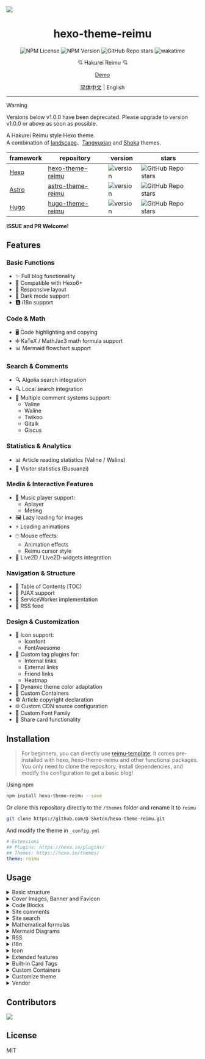 <img src="https://cdn.jsdelivr.net/gh/D-Sketon/hexo-theme-reimu@main/_screenshot/Reimu_dark.png"/>
<div align = center>
  <h1>hexo-theme-reimu</h1>
  <img alt="NPM License" src="https://img.shields.io/npm/l/hexo-theme-reimu">
  <img alt="NPM Version" src="https://img.shields.io/npm/v/hexo-theme-reimu">
  <img alt="GitHub Repo stars" src="https://img.shields.io/github/stars/D-Sketon/hexo-theme-reimu">
  <img src="https://wakatime.com/badge/user/a6ea8444-9e83-48bb-9744-09a19ac07114/project/fe59c195-6633-4ee8-89c0-e1b24fa1fff4.svg" alt="wakatime">
  <p align="center">
  💘 Hakurei Reimu 💘
  </p>

[Demo](https://d-sketon.github.io)

[简体中文](https://github.com/D-Sketon/hexo-theme-reimu/blob/main/README.md) | English

</div>

---

> [!WARNING]
> Versions below v1.0.0 have been deprecated. Please upgrade to version v1.0.0 or above as soon as possible.

A Hakurei Reimu style Hexo theme.  
A combination of [landscape](https://github.com/hexojs/hexo-theme-landscape)、[Tangyuxian](https://github.com/tangyuxian/hexo-theme-tangyuxian) and [Shoka](https://github.com/amehime/hexo-theme-shoka) themes.

|framework|repository|version|stars|
|-|-|-|-|
|[Hexo](https://hexo.io/)|[hexo-theme-reimu](https://github.com/D-Sketon/hexo-theme-reimu)|<img alt="version" src="https://img.shields.io/badge/dynamic/json?url=https%3A%2F%2Fgithub.com%2FD-Sketon%2Fhexo-theme-reimu%2Fraw%2Fmain%2Fpackage.json&query=%24.version&label=version">|<img alt="GitHub Repo stars" src="https://img.shields.io/github/stars/D-Sketon/hexo-theme-reimu">|
|[Astro](https://astro.build)|[astro-theme-reimu](https://github.com/D-Sketon/astro-theme-reimu)|<img alt="version" src="https://img.shields.io/badge/dynamic/json?url=https%3A%2F%2Fgithub.com%2FD-Sketon%2Fastro-theme-reimu%2Fraw%2Fmain%2Fpackage.json&query=%24.version&label=version">|<img alt="GitHub Repo stars" src="https://img.shields.io/github/stars/D-Sketon/astro-theme-reimu">|
|[Hugo](https://gohugo.io)|[hugo-theme-reimu](https://github.com/D-Sketon/hugo-theme-reimu)|<img alt="version" src="https://img.shields.io/badge/dynamic/json?url=https%3A%2F%2Fgithub.com%2FD-Sketon%2Fhugo-theme-reimu%2Fraw%2Fmain%2Fpackage.json&query=%24.version&label=version">|<img alt="GitHub Repo stars" src="https://img.shields.io/github/stars/D-Sketon/hugo-theme-reimu">|

**ISSUE and PR Welcome!**

## Features

### Basic Functions
- ✨ Full blog functionality
- 🔄 Compatible with Hexo6+
- 📱 Responsive layout
- 🌙 Dark mode support
- 🅰️ i18n support

### Code & Math
- 🖥️ Code highlighting and copying
- ➗ KaTeX / MathJax3 math formula support
- 📊 Mermaid flowchart support

### Search & Comments
- 🔍 Algolia search integration
- 🔍 Local search integration
- 💬 Multiple comment systems support:
  - Valine
  - Waline
  - Twikoo
  - Gitalk
  - Giscus

### Statistics & Analytics
- 📊 Article reading statistics (Valine / Waline)
- 👥 Visitor statistics (Busuanzi)

### Media & Interactive Features
- 🎵 Music player support:
  - Aplayer
  - Meting
- 🖼️ Lazy loading for images
- ⚡ Loading animations
- 🖱️ Mouse effects:
  - Animation effects
  - Reimu cursor style
- 👾 Live2D / Live2D-widgets integration

### Navigation & Structure
- 📑 Table of Contents (TOC)
- 🔄 PJAX support
- 🔧 ServiceWorker implementation
- 📰 RSS feed

### Design & Customization
- 🎨 Icon support:
  - Iconfont
  - FontAwesome
- 🔗 Custom tag plugins for:
  - Internal links
  - External links
  - Friend links
  - Heatmap
- 🎨 Dynamic theme color adaptation
- 🎨 Custom Containers
- ©️ Article copyright declaration
- 🌐 Custom CDN source configuration
- 📜 Custom Font Family
- 🎨 Share card functionality

## Installation

> For beginners, you can directly use [reimu-template](https://github.com/D-Sketon/reimu-template). It comes pre-installed with hexo, hexo-theme-reimu and other functional packages. You only need to clone the repository, install dependencies, and modify the configuration to get a basic blog!

Using npm

```bash
npm install hexo-theme-reimu --save
```

Or clone this repository directly to the `/themes` folder and rename it to `reimu`

```bash
git clone https://github.com/D-Sketon/hexo-theme-reimu.git
```

And modify the theme in `_config.yml`

```yaml
# Extensions
## Plugins: https://hexo.io/plugins/
## Themes: https://hexo.io/themes/
theme: reimu
```

## Usage

<details>
<summary>Basic structure</summary>

### Basic structure

To ensure correct display, please refer to `_example` and create `_data`, `about`, and `friend` folders in `source` (Note: This is the `source` folder in your blog's root directory, not the one in the theme!)

#### \_data

- The `avatar` folder stores the author's avatar, default named `avatar.webp`. You can configure it in the inner `_config.yml` as follows:

```yaml
avatar: "avatar.webp" # By default, it looks for the avatar in the avatar folder. Do not include the path, or it will result in a 404 error
```

- The `covers` folder stores article cover images
- The `covers.yml` stores article cover URLs

#### about

`index.md` serves as the **About** page

#### friend

`index.md` serves as the **Friends** page. Fill in friend link information in `_data.yml` to display corresponding friend cards on the page

</details>
<details>
<summary>Cover Images, Banner and Favicon</summary>

### Cover Images, Banner, and Favicon

#### Cover Images

The cover image display logic is as follows:

- If the article's Front matter contains a cover URL, both the article header image and homepage thumbnail will display this URL

```yaml
---
title: Hello World
cover: https://example.com
---
```

- If the article's Front matter contains cover: `false`, no header image will be displayed for that article (the homepage will still show a random image)

```yaml
---
title: Hello World
cover: false
---
```

- If the article's Front matter contains cover: `rgb(xxx,xxx,xxx)`, the article's header image will be a gradient of that solid color (the homepage will still show a random image)

```yaml
---
title: Hello World
cover: rgb(255,117,117)
---
```

- Otherwise, it will search for images in the `covers` folder and `covers.yml` and randomly select one
- If none of the above files exist, it will display the default banner image

#### banner

The banner image is stored at `themes/reimu/source/images/banner.webp`, and can be modified in the inner `_config.yml`:

```yaml
banner: "/images/banner.webp"
```

#### favicon

The favicon is stored at `themes/reimu/source/images/favicon.ico`, and can be modified in the inner `_config.yml`:

```yaml
favicon: "/images/favicon.ico"
```

#### Pinned Posts

Add `sticky: true` to the article's Front-matter to pin it:

```yaml
---
title: Hello World
sticky: true
---
```

</details>
<details>
<summary>Code Blocks</summary>

### Code Blocks

To ensure proper display of code blocks, make sure your outer `_config.yml` has the following configuration:  
(Hexo <7.0.0)

```yaml
highlight:
  enable: true
  wrap: true
  hljs: false
prismjs:
  enable: false
```

(Hexo >=7.0.0)

```yaml
syntax_highlighter: highlight.js
highlight:
  wrap: true
  hljs: false
```

Code blocks also provide a code copying feature - click the copy button in the top right corner of the code block to copy the code. You can configure the copy functionality in the inner `_config.yml`.  

`success` is the prompt shown when copying is successful, `fail` is shown when copying fails. Additionally, you can configure copyright notices - when the copied text exceeds `count` characters, the copyright notice will be added after the copied content.

```yaml
clipboard:
  success: 
    en: Copy successfully (*^▽^*)
    zh-CN: 复制成功 (*^▽^*)
    zh-TW: 複製成功 (*^▽^*)
    ja: コピー成功 (*^▽^*)
  fail: 
    en: Copy failed (ﾟ⊿ﾟ)ﾂ
    zh-CN: 复制失败 (ﾟ⊿ﾟ)ﾂ
    zh-TW: 複製失敗 (ﾟ⊿ﾟ)ﾂ
    ja: コピー失敗 (ﾟ⊿ﾟ)ﾂ
  copyright:
    enable: false
    count: 50 # Add copyright notice when character count exceeds this number
    license_type: by-nc-sa # https://creativecommons.org/licenses
```

v1.1.0 added configuration to control the default expansion state of code blocks. `expand` can be set to `true`, `false`, or a number - the number indicates that code blocks will be collapsed by default when the number of lines exceeds this value.

```yaml
code_block:
  expand: true # true | false | number
```

</details>
<details>
<summary>Site comments</summary>

### Site comments

> Site comments can be individually controlled for each article using `comments` in the Front matter.  
> When `comments` is `false`, comments won't be displayed. When it's `true` or not specified, the display will be determined by the `_config.yml` configuration.

> Support for multiple comment systems simultaneously after version 1.7.0+

Global comment system configuration:

```yaml
comment:
  title: Say something! # Title of the comment box  
  default: waline # Default comment system used when multiple are enabled
```

If using [Valine](https://valine.js.org/)  
Please refer to their official documentation to complete the `LeanCloud` configuration, then set `valine.enable` to `true` in the inner `_config.yml` and fill in your `appId` and `appKey`

```yaml
valine:
  enable: true
  appId: "your appId"
  appKey: "your appKey"
```

If using [Waline](https://waline.js.org/)  
Please refer to their [official documentation](https://waline.js.org/guide/get-started/) to complete the `LeanCloud` configuration, then set `waline.enable` to `true` in the inner `_config.yml` and fill in your `serverURL`

```yaml
waline:
  enable: true
  serverURL: "your server url"
  locale: {} # https://waline.js.org/guide/features/i18n.html#%E8%87%AA%E5%AE%9A%E4%B9%89%E8%AF%AD%E8%A8%80
  emoji:
    - https://unpkg.com/@waline/emojis@1.2.0/weibo
    - https://unpkg.com/@waline/emojis@1.2.0/alus
    - https://unpkg.com/@waline/emojis@1.2.0/bilibili
    - https://unpkg.com/@waline/emojis@1.2.0/qq
    - https://unpkg.com/@waline/emojis@1.2.0/tieba
    - https://unpkg.com/@waline/emojis@1.2.0/tw-emoji
  meta:
    - nick
    - mail
    - link
  requiredMeta:
    - nick
    - mail
  wordLimit: 0
  pageSize: 10
  pageview: true
```

If using [twikoo](https://twikoo.js.org)  
Please refer to their [official documentation](https://twikoo.js.org/quick-start.html) to complete Tencent Cloud or Vercel deployment, then set `twikoo.enable` to `true` in the inner `_config.yml` and fill in your `envId`

```yml
twikoo:
  enable: true
  envId: # For Tencent Cloud environment, fill in envId; For Vercel environment, fill in the URL (https://xxx.vercel.app)
  region:
```

If using [giscus](https://giscus.app/)  
Please refer to the documentation to complete repository configuration, then set `giscus.enable` to `true` in the inner `_config.yml` and fill in the corresponding data

```yml
giscus:
  enable: true
  repo: "your repo"
  repoId: "your repoId"
  category: "your category"
  categoryId: "your categoryId"
  mapping: mapping
  strict: 0
  reactionsEnabled: 1
  emitMetadata: 0
  inputPosition: bottom
```

If using [gitalk](https://gitalk.github.io/)  
Please refer to their [official documentation](https://github.com/gitalk/gitalk?tab=readme-ov-file#usage) to complete repository configuration, then set `gitalk.enable` to `true` in the inner `_config.yml` and fill in the corresponding data

```yml
gitalk:
  enable: true
  clientID: "your application client ID"
  clientSecret: "your application client secret"
  repo: "your repo"
  owner: "repo owner"
  admin: "repo owner and collaborators"
  md5: false # Whether to use md5 to encrypt the path
```

</details>
<details>
<summary>Site search</summary>

### Site search

If choosing [Algolia](https://www.algolia.com/), please install [@reimujs/hexo-algoliasearch](https://github.com/D-Sketon/hexo-algoliasearch)

```bash
npm install @reimujs/hexo-algoliasearch --save
```

Then refer to its [README](https://github.com/D-Sketon/hexo-algoliasearch#readme) to complete the `Algolia` account configuration, and add the following configuration to the outer `_config.yml`

> Note: The search redirect link is a permanent link, so please ensure the `url` in the outer `_config.yml` is filled in correctly.

```yml
algolia:
  appId: "your applicationID"
  apiKey: "your apiKey"
  adminApiKey: "your adminApiKey"
  indexName: "your indexName"
  chunkSize: 5000
  fields:
    - content:strip:truncate,0,500
    - excerpt:strip
    - gallery
    - permalink
    - photos
    - slug
    - tags
    - title
```

In the inner `_config.yml`, set `algolia_search.enable` to `true`

```yaml
algolia_search:
  enable: true
```

> After version 1.5.0, the theme has built-in `hexo-generator-search`, so there is no need to install `hexo-generator-search` separately.

This theme comes with `hexo-generator-search` built-in. If you choose to use local search, please set `generator_search.enable` to `true` in the inner `_config.yml`. For other configurations, refer to [hexo-generator-search](https://github.com/wzpan/hexo-generator-search).

```yaml
generator_search:
  enable: true
  field: post
  content: true
```

</details>
<details>
<summary>Mathematical formulas</summary>

### Mathematical formulas

please install [@reimujs/hexo-renderer-markdown-it-plus](https://github.com/D-Sketon/hexo-renderer-markdown-it-plus)

```bash
npm uninstall hexo-renderer-marked --save
npm install @reimujs/hexo-renderer-markdown-it-plus --save
```

Mathematical formula support is disabled by default. To enable it, set `math.enable` to `true` in the inner `_config.yml`

> Note: Do not enable both KaTeX and MathJax3 simultaneously

#### KaTeX

For server-side rendering, set `math.katex.enable` to `true` in the inner `_config.yml`

```yaml
math:
  enable: true
  katex:
    enable: true
    autoRender: false
```

For client-side rendering, set both `math.katex.enable` and `autoRender` to `true` in the inner `_config.yml`

```yaml
math:
  enable: true
  katex:
    enable: true
    autoRender: true
```

Add the following configuration to the outer `_config.yml`

```yaml
markdown_it_plus:
  rawLaTeX: true
```

#### MathJax3

To use MathJax3, set `math.mathjax.enable` to `true` in the inner `_config.yml`

```yaml
math:
  enable: true
  mathjax:
    enable: true
    options: # MathJax3 Options
```

Add the following configuration to the outer `_config.yml`

```yaml
markdown_it_plus:
  rawLaTeX: true
```

</details>
<details>
<summary>Mermaid Diagrams</summary>

### Mermaid Diagrams

Please install [hexo-filter-mermaid-diagrams](https://github.com/webappdevelp/hexo-filter-mermaid-diagrams)

```bash
npm install hexo-filter-mermaid-diagrams --save
```

Set `mermaid.enable` to `true` in the inner `_config.yml`

```yaml
mermaid:
  enable: true
```

And add `mermaid: true` to the front-matter of any article where you want to use mermaid diagrams

```yaml
---
title: Hello World
mermaid: true
---
```

</details>
<details>
<summary>RSS</summary>

### RSS

Please install [hexo-generator-feed](https://github.com/hexojs/hexo-generator-feed)

```bash
npm install hexo-generator-feed --save
```

Refer to its [README](https://github.com/hexojs/hexo-generator-feed#readme) to complete the `feed` configuration in the outer `_config.yml`   

Then add the generated `xml` path to the inner `_config.yml`

```yaml
rss: atom.xml
```

</details>

<details>
<summary>i18n</summary>

### i18n

This theme provides four languages by default: `en`, `zh-CN`, `zh-TW`, and `ja`. You can switch the language by modifying the `language` in the outer `_config.yml`.

```yaml
language: zh-CN
```

> The following is an experimental feature and may contain bugs.

v1.4.0+ experimentally introduced `hexo-generator-i18n` and added multi-language switching functionality. You can configure `i18n` in the inner `_config.yml` to add custom languages. The configuration can be referenced from [hexo-generator-i18n](https://github.com/Jamling/hexo-generator-i18n):

```yaml
i18n:
  enable: false # false | true
  type: [page, post]
  generator: [archive, category, tag, index]
  languages: [zh-CN, en] # List of languages, the first one is the default language
```

For multilingual support in posts, you can add `lang` in the Front-matter to specify languages **other than the default language** (the default language does not need to be added).

```yaml
lang: en
```

The above will generate a page at `/en/:permalink`.

For multilingual support in pages, you can directly create a folder for the corresponding language in the `source` directory and place an `index.md` file inside it, such as `source/en/about/index.md`. This will generate a page at `/en/about`.

For more information, please refer to [How to add multi-language support to Hexo](https://d-sketon.github.io/en/20250223/hexo-theme-reimu-i18n/)

</details>

<details>
<summary>Icon</summary>

### Icon

By default, this theme uses its own provided iconfont (v0.1.3+)

```yml
icon_font: 4552607_0khxww3tj3q9
```

If you want to continue using fontawesome icons, set `icon_font` to `false`. This will use the corresponding fontawesome from the `vendor`

```yml
fontawesome:
  high_priority:
    - src: webcache|@fortawesome/fontawesome-free@6.5.1/css/regular.min.css
      integrity: sha384-k5640LgghgAohDLPwSqVWa96yQwWouT6wsAL+J1g0CFJVITNKYkIh1XpPLYKQe7Y
    - src: webcache|@fortawesome/fontawesome-free@6.5.1/css/solid.min.css
      integrity: sha384-8yO/A/BtltnG0hDxdwmmkza8UAleyDoAD1FhXiH6rsOQQsCho1P6WZP9TpBBH3YP
  low_priority:
    - src: webcache|@fortawesome/fontawesome-free@6.5.1/css/brands.min.css
      integrity: sha384-/BRyRRN0wxxRgh/DAXU621go9pdoMHl6LFPiX5Pp8PZYZlKBQCDXj9X9DHx6LOud
    - src: webcache|@fortawesome/fontawesome-free@6.5.1/css/v5-font-face.min.css
      integrity: sha384-/mBKnLlGtog8q2qQrgugURRDV+iHWHAPvM5KulYXT1C2ErKOKkBI0vbff8ZPq7rL
    - src: webcache|@fortawesome/fontawesome-free@6.5.1/css/v4-font-face.min.css
      integrity: sha384-d2Yn1/9Iw78r3oqwk5B+EcpRcmepXR5LyhmRF2a+WoSe9mpRGvVk0ZviFwDGDOTO
```

</details>

<details>
<summary>Extended features</summary>

### Extended features

#### Dark Mode

The default setting is `auto`, which automatically switches based on the user's system settings. It can be set to `true` or `false` to change the default state.

```yaml
dark_mode:
  # true means that the dark mode is enabled by default
  # false means that the dark mode is disabled by default
  # auto means that the dark mode is automatically switched according to the system settings
  enable: auto # true | false | auto
```

#### Pace Progress Bar

Enabled by default

```yaml
pace:
  enable: true
```

#### Firework

Enabled by default

```yaml
firework:
  enable: true
```

For detailed configuration, please check [mouse-firework](https://github.com/D-Sketon/mouse-firework)

#### PJAX

Disabled by default

```yaml
pjax:
  enable: false
```

> PJAX was introduced in v0.0.10 for users who need SPA features like music players. After several iterations, it's mostly stable but may still cause issues like **script execution failures**, **script duplicate execution**, or **page rendering problems**. Please consider carefully!

> PJAX cannot be used with `relative_link: true`!

#### ServiceWorker

Disabled by default

```yaml
service_worker:
  enable: false
```

#### Live2D

Disabled by default

```yaml
live2d:
  enable: false
  position: left # left | right
```

#### Live2D Widgets

Disabled by default

```yaml
live2d_widgets:
  enable: false
  position: left # left | right
```

#### Reimu Cursor

Enabled by default

```yml
reimu_cursor:
  enable: true
  cursor:
    default: ../images/cursor/reimu-cursor-default.png
    pointer: ../images/cursor/reimu-cursor-pointer.png
    text: ../images/cursor/reimu-cursor-text.png
```

#### Responsive Banner (v0.2.0+)

Disabled by default. When enabled and provided with corresponding image sizes and media queries, it can improve mobile LCP performance

```yml
banner_srcset:
enable: false
srcset:
  - src: "/images/banner-600w.webp"
    media: "(max-width: 479px)"
  - src: "/images/banner-800w.webp"
    media: "(max-width: 799px)"
  - src: "/images/banner.webp"
    media: "(min-width: 800px)"
```

#### Article Copyright Notice (v0.2.0+)

Disabled by default

``` yml
article_copyright: 
  enable: false # Display copyright card?
  content:
    author: # true | false Show author in copyright card?
    link: # true | false Show link in copyright card?
    title: # true | false Show title in copyright card?
    date: # true | false Show creation date in copyright card?
    updated: # true | false Show update date in copyright card?
    license: # true | false Show license in copyright card?
    license_type: by-nc-sa # https://creativecommons.org/licenses
```

Additionally, this can be controlled through article front-matter, which takes precedence over global configuration

```yaml
---
copyright: true # Display copyright card?
---
```

#### Quicklink (v0.2.3+)

Disabled by default. When enabled, it preloads links while users stay on the page to improve user experience

```yaml
quicklink:
  enable: false
  timeout: 3000 # Preload timeout
  priority: true # Whether to prioritize loading the page
  ignores: [] # Ignore the specified link, supports strings only
```

#### Outdate Content Warning (v0.2.4+)

Disabled by default

```yaml
outdate:
  enable: false
  daysAgo: 180 # How many days old before an article is considered outdated
  message:
    en: This article was last updated on {time}. Please note that the content may no longer be applicable.
    zh-CN: 本文最后更新于 {time}，请注意文中内容可能已不适用。
    zh-TW: 本文最後更新於 {time}，請注意文中內容可能已不適用。
    ja: この記事は最終更新日：{time}。記載内容が現在有効でない可能性がありますのでご注意ください。
```

#### Sponsorship (v0.3.2+)

Disabled by default

```yaml
sponsor:
  enable: false # Display sponsorship QR code?
  tip: # Sponsorship prompt
    zh-CN: 请作者喝杯咖啡吧
    zh-TW: 請作者喝杯咖啡吧
    en: Buy me a coffee
    ja: コーヒーを買ってください
  icon:
    url: "../images/taichi.png" # Sponsorship icon, path relative to css/style.css, so need to go up one level to find images folder
    rotate: true # Rotate icon?
    mask: true # Use image as mask (only show PNG image outline)?
  qr:
    - name: Alipay # QR code name
      src: "/sponsor/alipay.jpg" # QR code path, please fill in yourself
```

Additionally, this can be controlled through article front-matter, which takes precedence over global configuration

```yaml
---
sponsor: true # Display sponsorship QR code?
---
```

#### Home Categories Card (v1.0.0+)

Disabled by default. When enabled, displays category cards on homepage as an alternative to widget categories

```yaml
home_categories:
  enable: false # Display home categories card?
  content:
    - categories: # Category name, format matches categories in front-matter, can be string (single-level) or array (multi-level)
      cover: # Card cover, uses random cover if not specified
    - categories:
      cover:
```

#### Music Player (v1.2.0+)

> It's recommended to enable Pjax first, otherwise the player may auto-pause

Uses Aplayer + Meting (optional), disabled by default

##### Pure Aplayer

Set `player.aplayer.enable` to `true` and configure `player.aplayer.options` according to [Aplayer Docs](https://aplayer.js.org/#/home?id=options)

```yaml
player:
  aplayer:
    enable: true
    options:
      audio: [] # audio list
      fixed:
      autoplay:
      loop:
      order:
      preload: 
      volume:
      mutex:
      listFolded:
      lrcType:
```

##### Aplayer + Meting

Set both `player.aplayer.enable` and `player.meting.enable` to `true`, configure `player.meting.options` according to [Meting Docs](https://github.com/metowolf/MetingJS?tab=readme-ov-file#option), `player.aplayer.options` is for Aplayer configuration

```yaml
player:
  aplayer:
    enable: true
    options:
      audio: [] # this option will be overwritten by meting
      fixed:
      autoplay:
      loop:
      order:
      preload: 
      volume:
      mutex:
      listFolded:
      lrcType:
  meting:
    enable: true
    meting_api: # custom api
    options:
      id: 
      server: 
      type: 
      auto:
```

#### Share Link / Card (v1.3.0+)

Disabled by default, currently supports `facebook`, `twitter`, `linkedin`, `reddit`, `weibo`, `qq`, `weixin`.

```yaml
share:
  # - facebook
  # - twitter
  # - linkedin
  # - reddit
  # - weibo
  # - qq
  # - weixin
```

For `weixin`, it generates a share card with QR code that can be saved locally and shared to WeChat Moments (Note: when the article cover has cross-origin issues, html-to-image cannot correctly generate cards with images!)

</details>

<details>
<summary>Built-in Card Tags</summary>

### Built-in Card Tags

#### friendLink - Friend Link Card

```yaml
{% friendsLink path %}
```

The first parameter `path` indicates the path to the friend links yaml file

#### postLinkCard - Internal Link Card

```yaml
{% postLinkCard slug [cover]|"auto" [escape] %}
```

The first parameter is the article's `slug`; the second parameter (optional) is the cover image displayed on the card, if set to `auto` it will automatically use the blog's `banner`; the third parameter (optional) indicates whether the article title should be escaped

> Slug generation algorithm: https://github.com/hexojs/hexo-util/blob/master/lib/slugize.ts
> In simple terms, it removes invisible characters from the article title and replaces special characters `\s~!@#$%^&*()\-_+=[]{}|\;:"'<>,.?/` with the separator `-`, merges consecutive separators and removes leading/trailing separators

#### externalLinkCard - External Link Card

```yaml
{% externalLinkCard title link [cover]|"auto" %}
```

The first parameter is the article title; the second parameter is the external link to the article; the third parameter (optional) is the cover image displayed on the card, if set to `auto` it will automatically use the default cover

#### Heat Map Card Article Heatmap (Experimental Feature in v1.7.0+)

```yaml
{% heatMapCard levelStandard %}
```

The first parameter is the level standard for the heatmap (graded based on the word count of the articles), with the default value being `"1000,5000,10000"`. 

</details>

<details>
<summary>Custom Containers</summary>

### Custom Containers

This theme provides custom container functionality similar to Vitepress. Before using it, you need to install [@reimujs/hexo-renderer-markdown-it-plus](https://github.com/D-Sketon/hexo-renderer-markdown-it-plus) and set `markdown.container` to `true` in the inner `_config.yml`.

```yaml
markdown:
  container: true
```

Usage is as follows:

```markdown
::: info
This is an info box.
:::

::: tip
This is a tip.
:::

::: warning
This is a warning.
:::

::: danger
This is a dangerous warning.
:::

::: danger STOP
Danger zone, do not proceed
:::

::: details
This is a details block.
:::
```

</details>

<details>
<summary>Customize theme</summary>

The hexo-theme-reimu theme supports extensive customization. You can customize your theme by modifying `_config.yml`.

#### Dynamic Theme Color Adaptation (Experimental Feature in v1.7.0+)

Disabled by default. When enabled, it dynamically generates theme colors based on the dominant color of the article's banner image, following Google's Material You design guidelines.

```yml
material_theme:
  enable: false # true | false
```

> Note: When this feature is enabled, the `crossorigin="anonymous"` attribute will be added to the `img` element of the banner to fetch the dominant color of the image. Please ensure your image server supports cross-origin access or use a third-party image proxy.

#### Manual Customizing Theme Colors

The hexo-theme-reimu theme supports theme color customization through CSS variables. You can customize your theme colors by modifying CSS variables under the `:root` pseudo-class.

v1.8.0 added `internal_theme` configuration to customize theme colors. You can change the theme colors by modifying the `internal_theme` configuration in `params.yml`. The default theme colors are as follows:

```yaml
internal_theme:
  light:
    --red-0: '#ff0000'
    --red-1: '#ff5252'
    --red-2: '#ff7c7c'
    --red-3: '#ffafaf'
    --red-4: '#ffd0d0'
    --red-5: '#ffecec'
    --red-5-5: '#fff3f3'
    --red-6: '#fff7f7'
    --color-red-6-shadow: 'rgba(255, 78, 78, 0.6)'
    --color-red-3-shadow: 'rgba(255, 78, 78, 0.3)'

    --highlight-nav: '#e6e6e6'
    --highlight-scrollbar: '#d6d6d6'
    --highlight-background: '#f7f7f7'
    --highlight-current-line: '#dadada'
    --highlight-selection: '#e9e9e9'
    --highlight-foreground: '#4d4d4d'
    --highlight-comment: '#7d7d7d'
    --highlight-red: '#c8362b'
    --highlight-orange: '#b66014'
    --highlight-yellow: '#cb911d'
    --highlight-green: '#2ea52e'
    --highlight-aqua: '#479d9d'
    --highlight-blue: '#1973b8'
    --highlight-purple: '#7135ac'
  dark:
    --red-4: 'rgba(255, 208, 208, 0.5)'
    --red-5: 'rgba(255,228,228,0.15)'
    --red-5-5: 'rgba(255,236,236,0.05)'
    --red-6: 'rgba(255, 243, 243, 0.2)'

    --highlight-nav: '#2e353f'
    --highlight-scrollbar: '#454d59'
    --highlight-background: '#22272e'
    --highlight-current-line: '#393939'
    --highlight-selection: '#515151'
    --highlight-foreground: '#cccccc'
    --highlight-comment: '#999999'
    --highlight-red: '#f47067'
    --highlight-orange: '#f69d50'
    --highlight-yellow: '#ffcc66'
    --highlight-green: '#99cc99'
    --highlight-aqua: '#66cccc'
    --highlight-blue: '#54b6ff'
    --highlight-purple: '#dcbdfb'
```

#### Custom Fonts

You can define Google Fonts through the following configuration:

```yaml
# https://fonts.google.com/
font:
  enable: true # Enable Google Fonts
  article:
    - Mulish
    - Noto Serif SC
  code:
    # - Ubuntu Mono
    # - Source Code Pro
    # - JetBrains Mono
```

v1.1.0 added `local_font` configuration for defining local fonts, which has lower priority than Google Fonts:

```yaml
local_font:
  article:
    - "-apple-system"
    - PingFang SC
    - Microsoft YaHei
    - sans-serif
  code:
    - Menlo
    - Monaco
    - Consolas
    - monospace
```

v1.8.0 added `custom_font` configuration for defining custom fonts, which has the highest priority:

```yaml
custom_font:
  enable: true
  article:
    - css: https://fontsapi.zeoseven.com/292/main/result.css # font css
      name: LXGW WenKai # font css
  code:
```

#### Customizing Icons

v1.0.0 underwent significant refactoring and exposed many configurations for changing the original icons

##### Header / Sidebar Icons

The `menu` configuration structure changed in v1.0.0, allowing users to customize icons. When icon is empty, it defaults to the Taichi icon. You can fill in a hexadecimal number to customize the icon, supporting both FontAwesome and icon font.

v1.8.4 icon supports image path, such as `/avatar/avatar.webp`.

```yaml
menu:
  - name: home
    url: /
    icon: # Defaults to Taichi icon when empty
  - name: archives
    url: /archives
    icon: f0c1 # You can fill in a hexadecimal number to customize the icon, supports FontAwesome and icon font
  - name: about
    url: /about
    icon:
  - name: friend
    url: /friend
    icon:
```

##### Footer / Back to Top / Sponsor Icons

v1.0.0 added `icon` configuration to `footer`, `top`, and `sponsor` configurations for customizing icons.

- `url` is the path to the icon, relative to `css/style.css`, so you need to go up one level to find the images folder.
- `rotate` determines whether to rotate the icon, defaults to `true`.
- `mask` determines whether to use the image as a mask (only showing PNG image outline), defaults to `true`.

```yaml
footer:
  icon:
    url: "../images/taichi.png"
    rotate: true
    mask: true

top:
  icon:
    url: "../images/taichi.png"
    rotate: true
    mask: true

sponsor:
  icon:
    url: "../images/taichi.png"
    rotate: true
    mask: true
```

##### Loading Icon

v1.0.0 added `icon` configuration to `preloader` for customizing the loading icon. When icon is empty, it defaults to using inline SVG (ensuring first-screen loading speed). You can enter a link to customize the loading icon.

It's not recommended to use oversized icons to avoid affecting loading speed.

```yaml
preloader:
  enable: true
  text: 少女祈祷中...
  icon: # if the icon is empty, the default svg is used, which is inlined to ensure the loading speed of the first screen. You can fill in a link to customize the loading icon, such as '/images/taichi.png'
```

##### Anchor Icon

v1.0.0 added `anchor_icon` configuration for customizing anchor icons, defaults to using the `#` icon. You can fill in a hexadecimal number to customize the icon, supporting both FontAwesome and icon font.

```yaml
anchor_icon: # if the icon is empty, the default # icon is used
```

v1.8.5 `anchor_icon` supports passing `false` to hide anchor icon.

##### Cursor Icon (v1.3.0+)

v1.3.0 added `reimu_cursor.cursor` configuration for customizing cursor icons. You can fill in a path relative to `css/style.css` to customize cursor icons.

```yaml
reimu_cursor:
  enable: true
  cursor:
    default: ../images/cursor/reimu-cursor-default.png
    pointer: ../images/cursor/reimu-cursor-pointer.png
    text: ../images/cursor/reimu-cursor-text.png
```

</details>
<details>
<summary>Vendor</summary>

### Vendor

`vendor` is used to store third-party resources such as fontawesome, iconfont, katex, mathjax, etc.

The `vendor` structure in hexo-theme-reimu is very flexible and supports the following formats:

- `:cdn|:package@:version/:file`: Uses CDN acceleration, for example `cdn_jsdelivr_gh|katex@0.13.11/dist/katex.min.css`. The `:cdn` can be configured in `vendor`. Currently includes the following CDN sources:
  ```yaml
  cdn_jsdelivr_gh: https://cdn.jsdelivr.net/gh/ # GitHub acceleration only
  cdn_jsdelivr_npm: https://cdn.jsdelivr.net/npm/ # NPM acceleration only
  fastly_jsdelivr_gh: https://fastly.jsdelivr.net/gh/ # GitHub acceleration only
  fastly_jsdelivr_npm: https://fastly.jsdelivr.net/npm/ # NPM acceleration only
  unpkg: https://unpkg.com/ # NPM acceleration only
  webcache: https://npm.webcache.cn/ # NPM acceleration only
  ```
  Users can switch CDN sources based on their network conditions.
- Starting with `https://`: Uses absolute links directly, such as `https://cdn.jsdelivr.net/npm/katex@0.13.11/dist/katex.min.css`
- Starting with `/`: Local resources. You can place resources in the `source` folder at the same level as `_posts`, then reference them using paths like `/katex.min.css`

Additionally, `vendor` supports SRI (Subresource Integrity) verification. You can use `SHA-384` in `vendor` to verify resource integrity, for example:

```yaml
js:
  clipboard: # Using SRI verification
    src: webcache|clipboard@2.0.11/dist/clipboard.min.js
    integrity: sha384-J08i8An/QeARD9ExYpvphB8BsyOj3Gh2TSh1aLINKO3L0cMSH2dN3E22zFoXEi0Q
  lazysizes: webcache|lazysizes@5.3.2/lazysizes.min.js # Without SRI verification
```

Both formats are supported. It's recommended to use SRI verification for external CDN resources to ensure resource integrity.
</details>

## Contributors

[![](https://contributors-img.web.app/image?repo=D-Sketon/hexo-theme-reimu)](https://github.com/D-Sketon/hexo-theme-reimu/graphs/contributors)

## License

MIT